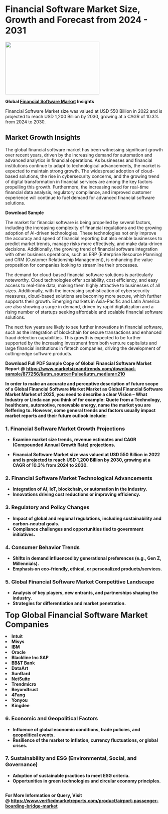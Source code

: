<H1>Financial Software Market Size, Growth and Forecast from 2024 - 2031</H1><img class="aligncenter size-medium wp-image-584254" src="https://thirdeyenews.in/wp-content/uploads/2024/09/Global-Market-Research-300x168.jpeg" alt="" width="300" height="168" /><p><strong>Global&nbsp;<a href="https://www.marketsizeandtrends.com/download-sample/877256/&amp;utm_source=Pulse&amp;utm_medium=210">Financial Software Market</a> Insights</strong></p><p>Financial Software Market size was valued at USD 550 Billion in 2022 and is projected to reach USD 1,200 Billion by 2030, growing at a CAGR of 10.3% from 2024 to 2030.</p><p><h2>Market Growth Insights</h2> <p>The global financial software market has been witnessing significant growth over recent years, driven by the increasing demand for automation and advanced analytics in financial operations. As businesses and financial institutions continue to adapt to technological advancements, the market is expected to maintain strong growth. The widespread adoption of cloud-based solutions, the rise in cybersecurity concerns, and the growing trend of digital transformation in financial services are among the key factors propelling this growth. Furthermore, the increasing need for real-time financial data analysis, regulatory compliance, and improved customer experience will continue to fuel demand for advanced financial software solutions.</p> <p><strong>Download Sample</strong></p> <p>The market for financial software is being propelled by several factors, including the increasing complexity of financial regulations and the growing adoption of AI-driven technologies. These technologies not only improve the accuracy and speed of financial reporting but also enable businesses to predict market trends, manage risks more effectively, and make data-driven decisions. Additionally, the growing trend of financial software integration with other business operations, such as ERP (Enterprise Resource Planning) and CRM (Customer Relationship Management), is enhancing the value proposition for companies looking to streamline their processes.</p> <p>The demand for cloud-based financial software solutions is particularly noteworthy. Cloud technologies offer scalability, cost efficiency, and easy access to real-time data, making them highly attractive to businesses of all sizes. Additionally, with the increasing sophistication of cybersecurity measures, cloud-based solutions are becoming more secure, which further supports their growth. Emerging markets in Asia-Pacific and Latin America are also showing a surge in demand, driven by rapid digitalization and a rising number of startups seeking affordable and scalable financial software solutions.</p> <p>The next few years are likely to see further innovations in financial software, such as the integration of blockchain for secure transactions and enhanced fraud detection capabilities. This growth is expected to be further supported by the increasing investment from both venture capitalists and large financial institutions in fintech companies, driving the development of cutting-edge software products.</p> <p><strong></p><p><span class=""><strong>Download Full PDF Sample Copy of Global Financial Software Market Report</strong> @ <a href="https://www.marketsizeandtrends.com/download-sample/877256/&amp;utm_source=Pulse&amp;utm_medium=210" target="_blank">https://www.marketsizeandtrends.com/download-sample/877256/&amp;utm_source=Pulse&amp;utm_medium=210</a></span></p><p>In order to make an accurate and perceptive description of future scope of a Global&nbsp;Financial Software Market Market as Global&nbsp;Financial Software Market Market of 2025, you need to describe a clear Vision &ndash; What Industry or Linda can you think of for example: Quote from a Technology, healthcare, automotive, renewable energy, name the market you are Reffering to. However, some general trends and factors usually impact market reports and their future outlook include:</p><h3>1.&nbsp;<strong>Financial Software Market Growth Projections</strong></h3><ul><li>Examine market size trends, revenue estimates and CAGR (Compounded Annual Growth Rate) projections.</li><li><p>Financial Software Market size was valued at USD 550 Billion in 2022 and is projected to reach USD 1,200 Billion by 2030, growing at a CAGR of 10.3% from 2024 to 2030.</p></li></ul><h3>2.&nbsp;<strong>Financial Software Market Technological Advancements</strong></h3><ul><li>Integration of AI, IoT, blockchain, or automation in the industry.</li><li>Innovations driving cost reductions or improving efficiency.</li></ul><h3>3.&nbsp;<strong>Regulatory and Policy Changes</strong></h3><ul><li>Impact of global and regional regulations, including sustainability and carbon-neutral goals.</li><li>Compliance challenges and opportunities tied to government initiatives.</li></ul><h3>4.&nbsp;<strong>Consumer Behavior Trends</strong></h3><ul><li>Shifts in demand influenced by generational preferences (e.g., Gen Z, Millennials).</li><li>Emphasis on eco-friendly, ethical, or personalized products/services.</li></ul><h3>5.&nbsp;<strong>Global Financial Software Market Competitive Landscape</strong></h3><ul><li>Analysis of key players, new entrants, and partnerships shaping the industry.</li><li>Strategies for differentiation and market penetration.</li></ul><p data-pm-slice="1 1 []"><span style="color: inherit; font-family: inherit; font-size: 25px;">Top Global Financial Software Market Companies</span></p><div class="" data-test-id=""><p><li>Intuit</li><li> Misys</li><li> IBM</li><li> Oracle</li><li> Blackline Inc SAP</li><li> BB&T Bank</li><li> DataArt</li><li> SunGard</li><li> NetSuite</li><li> Trendmicro</li><li> Beyondtrust</li><li> 4Fang</li><li> Yonyou</li><li> Kingdee</li></p></div><h3>6.&nbsp;<strong>Economic and Geopolitical Factors</strong></h3><ul><li>Influence of global economic conditions, trade policies, and geopolitical events.</li><li>Resilience of the market to inflation, currency fluctuations, or global crises.</li></ul><h3>7.&nbsp;<strong>Sustainability and ESG (Environmental, Social, and Governance)</strong></h3><ul><li>Adoption of sustainable practices to meet ESG criteria.</li><li>Opportunities in green technologies and circular economy principles.</li></ul><h2><strong style="font-size: 14px;">For More Information or Query, Visit @&nbsp;</strong><a style="background-color: #ffffff; font-size: 14px;" href="https://www.marketsizeandtrends.com/report/financial-software-market/" target="_blank">https://www.verifiedmarketreports.com/product/airport-passenger-boarding-bridge-market</a></h2>
